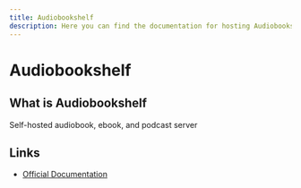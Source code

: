 ```yaml
---
title: Audiobookshelf
description: Here you can find the documentation for hosting Audiobookshelf with Coolify.
---
```


# Audiobookshelf

<ZoomableImage src="/docs/images/services/audiobookshelf.svg" />

## What is Audiobookshelf

Self-hosted audiobook, ebook, and podcast server

## Links

- [Official Documentation](https://www.audiobookshelf.org/?utm_source=coolify.io)
